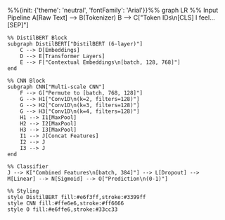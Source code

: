 %%{init: {'theme': 'neutral', 'fontFamily': 'Arial'}}%%
graph LR
    %% Input Pipeline
    A[Raw Text] --> B(Tokenizer)
    B --> C["Token IDs\n[CLS] I feel... [SEP]"]
    
    %% DistilBERT Block
    subgraph DistilBERT["DistilBERT (6-layer)"]
        C --> D[Embeddings]
        D --> E[Transformer Layers]
        E --> F["Contextual Embeddings\n[batch, 128, 768]"]
    end
    
    %% CNN Block
    subgraph CNN["Multi-scale CNN"]
        F --> G["Permute to [batch, 768, 128]"]
        G --> H1["Conv1D\n(k=2, filters=128)"]
        G --> H2["Conv1D\n(k=3, filters=128)"]
        G --> H3["Conv1D\n(k=4, filters=128)"]
        H1 --> I1[MaxPool]
        H2 --> I2[MaxPool]
        H3 --> I3[MaxPool]
        I1 --> J[Concat Features]
        I2 --> J
        I3 --> J
    end
    
    %% Classifier
    J --> K["Combined Features\n[batch, 384]"] --> L[Dropout] --> M[Linear] --> N[Sigmoid] --> O["Prediction\n(0-1)"]
    
    %% Styling
    style DistilBERT fill:#e6f3ff,stroke:#3399ff
    style CNN fill:#ffe6e6,stroke:#ff6666
    style O fill:#e6ffe6,stroke:#33cc33
